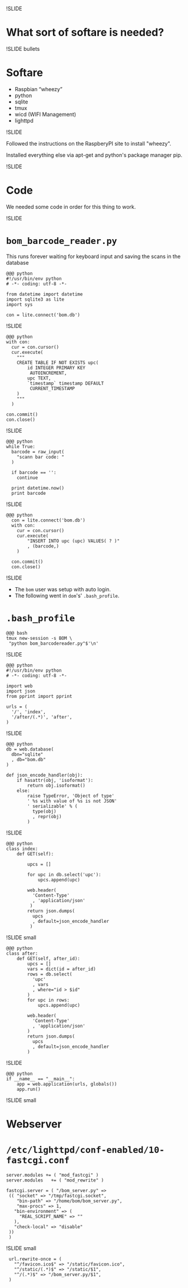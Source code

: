 !SLIDE

# What sort of softare is needed? #

!SLIDE bullets

# Softare #

* Raspbian “wheezy”
* python
* sqlite
* tmux
* wicd (WIFI Management)
* lighttpd

!SLIDE

Followed the instructions on the RaspberyPI site to install "wheezy".

Installed everything else via apt-get and python's package manager pip.

!SLIDE

# Code #

We needed some code in order for this thing to work.

!SLIDE

# `bom_barcode_reader.py` #

This runs forever waiting for keyboard input and saving the scans in the
database

    @@@ python
    #!/usr/bin/env python
    # -*- coding: utf-8 -*-
     
    from datetime import datetime
    import sqlite3 as lite
    import sys
     
    con = lite.connect('bom.db')

!SLIDE

    @@@ python
    with con:
      cur = con.cursor()
      cur.execute(
        """
        CREATE TABLE IF NOT EXISTS upc(
            id INTEGER PRIMARY KEY
             AUTOINCREMENT,
            upc TEXT,
            `timestamp` timestamp DEFAULT
             CURRENT_TIMESTAMP
        )
        """
      )
     
    con.commit()
    con.close()

!SLIDE

    @@@ python 
    while True:
      barcode = raw_input(
      	"scann bar code: "
      )
     
      if barcode == '':
        continue
     
      print datetime.now()
      print barcode

!SLIDE

    @@@ python 
      con = lite.connect('bom.db')
      with con:
        cur = con.cursor()
        cur.execute(
            "INSERT INTO upc (upc) VALUES( ? )"
            , (barcode,)
        )
     
      con.commit()
      con.close()

!SLIDE

* The `bom` user was setup with auto login.
* The following went in `dom`'s' `.bash_profile`.

# `.bash_profile` #

    @@@ bash
    tmux new-session -s BOM \
     "python bom_barcodereader.py"$'\n'

!SLIDE

	@@@ python
    #!/usr/bin/env python
    # -*- coding: utf-8 -*-
     
    import web
    import json
    from pprint import pprint
     
    urls = (
      '/', 'index',
      '/after/(.*)', 'after',
    )

!SLIDE

    @@@ python
    db = web.database(
      dbn="sqlite"
      , db="bom.db"
    )
    
    def json_encode_handler(obj):
        if hasattr(obj, 'isoformat'):
            return obj.isoformat()
        else:
            raise TypeError, 'Object of type'
            ' %s with value of %s is not JSON'
            ' serializable' % (
              type(obj)
              , repr(obj)
            ) 
 
!SLIDE

    @@@ python
    class index:
        def GET(self):
     
            upcs = []
     
            for upc in db.select('upc'):
                upcs.append(upc)
     
            web.header(
              'Content-Type'
              , 'application/json'
             )
            return json.dumps(
              upcs
              , default=json_encode_handler
             )

!SLIDE small

    @@@ python
    class after:
        def GET(self, after_id):
            upcs = []
            vars = dict(id = after_id)
            rows = db.select(
              'upc'
              , vars
              , where="id > $id"
            )
            for upc in rows:
                upcs.append(upc)
     
            web.header(
              'Content-Type'
              , 'application/json'
            )
            return json.dumps(
              upcs
              , default=json_encode_handler
            )

!SLIDE

    @@@ python
    if __name__ == "__main__": 
        app = web.application(urls, globals())
        app.run()

!SLIDE small

# Webserver #

# `/etc/lighttpd/conf-enabled/10-fastcgi.conf` #

    server.modules += ( "mod_fastcgi" )
    server.modules   += ( "mod_rewrite" )
    
    fastcgi.server = ( "/bom_server.py" =>
     (( "socket" => "/tmp/fastcgi.socket",
        "bin-path" => "/home/bom/bom_server.py",
        "max-procs" => 1,
       "bin-environment" => (
         "REAL_SCRIPT_NAME" => ""
       ),
       "check-local" => "disable"
     ))
     )

!SLIDE small

     url.rewrite-once = (
       "^/favicon.ico$" => "/static/favicon.ico",
       "^/static/(.*)$" => "/static/$1",
       "^/(.*)$" => "/bom_server.py/$1",
     )

